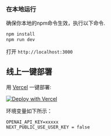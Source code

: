 
### 在本地运行

确保你本地的npm命令生效，执行以下命令.
```bash
npm install
npm run dev
```
打开 `http://localhost:3000`


## 线上一键部署

用 [Vercel](https://vercel.com?utm_source=github&utm_medium=readme&utm_campaign=vercel-examples) 一键部署:

[![Deploy with Vercel](https://vercel.com/button)](https://vercel.com/new/clone?repository-url=https://github.com/aTong9/daydayup.git&env=OPENAI_API_KEY,NEXT_PUBLIC_USE_USER_KEY&project-name=daydayup&repo-name=daydayup)

环境变量如下所示：
```
OPENAI_API_KEY=xxxxx
NEXT_PUBLIC_USE_USER_KEY = false  
```


